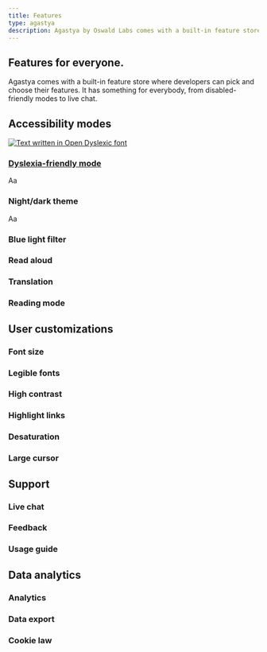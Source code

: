 ```yaml
---
title: Features
type: agastya
description: Agastya by Oswald Labs comes with a built-in feature store where developers can pick and choose their features. It has something for everybody, from disabled-friendly modes to live chat.
---
```


<section class="hero pb-5">
	<div class="container">
		<div class="row">
			<div class="col-md-6">
				<h1>Features for everyone.</h1>
				<p class="intro-para">Agastya comes with a built-in feature store where developers can pick and choose their features. It has something for everybody, from disabled-friendly modes to live chat.</p>
			</div>
		</div>
	</div>
</section>
<section>
	<div class="container">
		<h2 class="text-center">Accessibility modes</h2>
		<div class="row">
			<a href="/platform/agastya/features/dyslexia-friendly-mode/" class="col-md-4 mt-4">
				<div class="mb-4 feature-demo dyslexia">
					<img alt="Text written in Open Dyslexic font" src="/images/mockups/open-dyslexic.svg">
				</div>
				<h3 class="subheading">Dyslexia-friendly mode</h3>
			</a>
			<div href="/platform/agastya/features/night-mode/" class="col-md-4 mt-4">
				<div class="mb-4 feature-demo night" aria-hidden="true">Aa</div>
				<h3 class="subheading">Night/dark theme</h3>
			</div>
			<div href="/platform/agastya/features/blue-light-filter/" class="col-md-4 mt-4">
				<div class="mb-4 feature-demo sepia" aria-hidden="true">Aa</div>
				<h3 class="subheading">Blue light filter</h3>
			</div>
			<div href="/platform/agastya/features/blind-read-aloud/" class="col-md-4 mt-4">
				<div class="mb-4 feature-demo">
					<i class="fas fa-volume-up"></i>
				</div>
				<h3 class="subheading">Read aloud</h3>
			</div>
			<div href="/platform/agastya/features/translation/" class="col-md-4 mt-4">
				<div class="mb-4 feature-demo">
					<i class="fas fa-language"></i>
				</div>
				<h3 class="subheading">Translation</h3>
			</div>
			<div href="/platform/agastya/features/reading-mode/" class="col-md-4 mt-4">
				<div class="mb-4 feature-demo">
					<i class="fas fa-book-open"></i>
				</div>
				<h3 class="subheading">Reading mode</h3>
			</div>
		</div>
		<h2 class="text-center mt-5">User customizations</h2>
		<div class="row">
			<div href="/platform/agastya/features/increase-font-size/" class="col-md-4 mt-4">
				<div class="mb-4 feature-demo">
					<i class="fas fa-text-height"></i>
				</div>
				<h3 class="subheading">Font size</h3>
			</div>
			<div href="/platform/agastya/features/legible-fonts/" class="col-md-4 mt-4">
				<div class="mb-4 feature-demo">
					<i class="fas fa-align-left"></i>
				</div>
				<h3 class="subheading">Legible fonts</h3>
			</div>
			<div href="/platform/agastya/features/high-contrast/" class="col-md-4 mt-4">
				<div class="mb-4 feature-demo">
					<i class="fas fa-adjust"></i>
				</div>
				<h3 class="subheading">High contrast</h3>
			</div>
			<div href="/platform/agastya/features/highlight-links/" class="col-md-4 mt-4">
				<div class="mb-4 feature-demo">
					<i class="fas fa-link"></i>
				</div>
				<h3 class="subheading">Highlight links</h3>
			</div>
			<div href="/platform/agastya/features/desaturation/" class="col-md-4 mt-4">
				<div class="mb-4 feature-demo">
					<i class="fas fa-fill-drip"></i>
				</div>
				<h3 class="subheading">Desaturation</h3>
			</div>
			<div href="/platform/agastya/features/large-cursor/" class="col-md-4 mt-4">
				<div class="mb-4 feature-demo">
					<i class="fas fa-mouse-pointer"></i>
				</div>
				<h3 class="subheading">Large cursor</h3>
			</div>
		</div>
		<h2 class="text-center mt-5">Support</h2>
		<div class="row">
			<div href="/platform/agastya/features/live-chat-customer-support/" class="col-md-4 mt-4">
				<div class="mb-4 feature-demo">
					<i class="fas fa-comments"></i>
				</div>
				<h3 class="subheading">Live chat</h3>
			</div>
			<div href="/platform/agastya/features/collect-user-feedback/" class="col-md-4 mt-4">
				<div class="mb-4 feature-demo">
					<i class="fas fa-comment-alt"></i>
				</div>
				<h3 class="subheading">Feedback</h3>
			</div>
			<div href="/platform/agastya/features/usage-guide/" class="col-md-4 mt-4">
				<div class="mb-4 feature-demo">
					<i class="fas fa-question-circle"></i>
				</div>
				<h3 class="subheading">Usage guide</h3>
			</div>
		</div>
		<h2 class="text-center mt-5">Data analytics</h2>
		<div class="row">
			<div href="/platform/agastya/features/privacy-web-analytics/" class="col-md-4 mt-4">
				<div class="mb-4 feature-demo">
					<i class="fas fa-chart-line"></i>
				</div>
				<h3 class="subheading">Analytics</h3>
			</div>
			<div href="/platform/agastya/features/privacy-web-analytics/" class="col-md-4 mt-4">
				<div class="mb-4 feature-demo">
					<i class="fas fa-file-export"></i>
				</div>
				<h3 class="subheading">Data export</h3>
			</div>
			<div href="/platform/agastya/features/eu-cookie-law-compliancy/" class="col-md-4 mt-4">
				<div class="mb-4 feature-demo">
					<i class="fas fa-cookie-bite"></i>
				</div>
				<h3 class="subheading">Cookie law</h3>
			</div>
		</div>
	</div>
</section>
